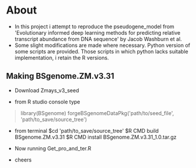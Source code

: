 # About
* In this project i attempt to reproduce the pseudogene_model from 'Evolutionary informed deep learning methods for predicting relative transcript abundance from DNA sequence' by Jacob Washburn et al.
* Some slight modifications are made where necessary. Python version of some scripts are provided. Those scripts in which python lacks suitable implementation, i retain the R versions.

## Making BSgenome.ZM.v3.31
* Download Zmays_v3_seed

* from R studio console type

>library(BSgenome)
>forgeBSgenomeDataPkg('path/to/seed_file', 'path/to_save/source_tree')

* from terminal
$cd 'path/to_save/source_tree'
$R CMD build BSgenome.ZM.v3.31
$R CMD install BSgenome.ZM.v3.31_1.0.tar.gz

* Now running Get_pro_and_ter.R

* cheers 
